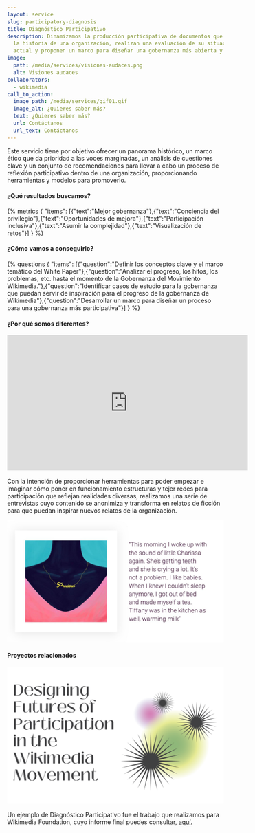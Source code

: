 ```yaml
---
layout: service
slug: participatory-diagnosis
title: Diagnóstico Participativo
description: Dinamizamos la producción participativa de documentos que examinan
  la historia de una organización, realizan una evaluación de su situación
  actual y proponen un marco para diseñar una gobernanza más abierta y justa.
image:
  path: /media/services/visiones-audaces.png
  alt: Visiones audaces
collaborators:
  - wikimedia
call_to_action:
  image_path: /media/services/gif01.gif
  image_alt: ¿Quieres saber más?
  text: ¿Quieres saber más?
  url: Contáctanos
  url_text: Contáctanos
---
```

Este servicio tiene por objetivo ofrecer un panorama histórico, un marco ético que da prioridad a las voces marginadas, un análisis de cuestiones clave y un conjunto de recomendaciones para llevar a cabo un proceso de reflexión participativo dentro de una organización, proporcionando herramientas y modelos para promoverlo.

#### ¿Qué resultados buscamos?

{% metrics { "items": [{"text":"Mejor gobernanza"},{"text":"Conciencia del privilegio"},{"text":"Oportunidades de mejora"},{"text":"Participación inclusiva"},{"text":"Asumir la complejidad"},{"text":"Visualización de retos"}] } %}

#### ¿Cómo vamos a conseguirlo?

{% questions { "items": [{"question":"Definir los conceptos clave y el marco temático del White Paper"},{"question":"Analizar el progreso, los hitos, los problemas, etc. hasta el momento de la Gobernanza del Movimiento Wikimedia."},{"question":"Identificar casos de estudio para la gobernanza que puedan servir de inspiración para el progreso de la gobernanza de Wikimedia"},{"question":"Desarrollar un marco para diseñar un proceso para una gobernanza más participativa"}] } %}

#### ¿Por qué somos diferentes?

<iframe width="560" height="315" src="https://www.youtube.com/embed/vsErReqZJ2E?si=olThPl4ZPzUqBnmE" title="YouTube video player" frameborder="0" allow="accelerometer; autoplay; clipboard-write; encrypted-media; gyroscope; picture-in-picture; web-share" referrerpolicy="strict-origin-when-cross-origin" allowfullscreen></iframe>

Con la intención de proporcionar herramientas para poder empezar e imaginar cómo poner en funcionamiento estructuras y tejer redes para participación que reflejan realidades diversas, realizamos una serie de entrevistas cuyo contenido se anonimiza y transforma en relatos de ficción para que puedan inspirar nuevos relatos de la organización.

![Diagnóstico participativo](/media/photo_2024-07-31_15-48-56.jpg "Diagnóstico participativo")

#### Proyectos relacionados

![Diagnóstico participativo](/media/captura-de-pantalla-2024-08-30-a-las-13.00.54.png "Diagnóstico participativo")

Un ejemplo de Diagnóstico Participativo fue el trabajo que realizamos para Wikimedia Foundation, cuyo informe final puedes consultar, [aquí.](https://upload.wikimedia.org/wikipedia/commons/9/92/Designing_the_future_of_participation_in_the_Wikimedia_Movement.pdf)
